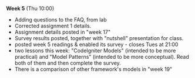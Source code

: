 **Week 5** (Thu 10:00)
- Adding questions to the FAQ, from lab
- Corrected assignment 1 details.  
- Assignment details posted in "week 17"
- Survey results posted, together with "nutshell" presentation for class.
- posted week 5 readings & enabled its survey - closes Tues at 21:00
- two lessons this week: "CodeIgniter Models" (intended to be more
practical) and "Model Patterns" (intended to be more conceptual).
Read both of them and then complete the survey.  
- There is a comparison of other framework's models in "week 19"
